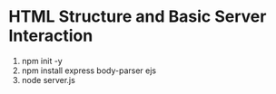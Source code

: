 # HTML Structure and Basic Server Interaction

1. npm init -y
2. npm install express body-parser ejs
3. node server.js
